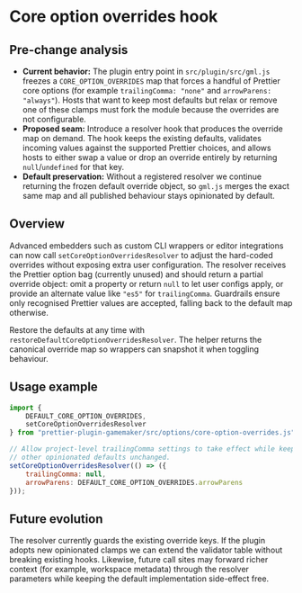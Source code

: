 # Core option overrides hook

## Pre-change analysis
- **Current behavior:** The plugin entry point in `src/plugin/src/gml.js` freezes a `CORE_OPTION_OVERRIDES` map that forces a handful of Prettier core options (for example `trailingComma: "none"` and `arrowParens: "always"`). Hosts that want to keep most defaults but relax or remove one of these clamps must fork the module because the overrides are not configurable.
- **Proposed seam:** Introduce a resolver hook that produces the override map on demand. The hook keeps the existing defaults, validates incoming values against the supported Prettier choices, and allows hosts to either swap a value or drop an override entirely by returning `null`/`undefined` for that key.
- **Default preservation:** Without a registered resolver we continue returning the frozen default override object, so `gml.js` merges the exact same map and all published behaviour stays opinionated by default.

## Overview
Advanced embedders such as custom CLI wrappers or editor integrations can now call
`setCoreOptionOverridesResolver` to adjust the hard-coded overrides without exposing
extra user configuration. The resolver receives the Prettier option bag (currently unused)
and should return a partial override object: omit a property or return `null` to let user
configs apply, or provide an alternate value like `"es5"` for `trailingComma`. Guardrails
ensure only recognised Prettier values are accepted, falling back to the default map otherwise.

Restore the defaults at any time with `restoreDefaultCoreOptionOverridesResolver`. The helper
returns the canonical override map so wrappers can snapshot it when toggling behaviour.

## Usage example
```js
import {
    DEFAULT_CORE_OPTION_OVERRIDES,
    setCoreOptionOverridesResolver
} from "prettier-plugin-gamemaker/src/options/core-option-overrides.js";

// Allow project-level trailingComma settings to take effect while keeping
// other opinionated defaults unchanged.
setCoreOptionOverridesResolver(() => ({
    trailingComma: null,
    arrowParens: DEFAULT_CORE_OPTION_OVERRIDES.arrowParens
}));
```

## Future evolution
The resolver currently guards the existing override keys. If the plugin adopts new
opinionated clamps we can extend the validator table without breaking existing hooks.
Likewise, future call sites may forward richer context (for example, workspace metadata)
through the resolver parameters while keeping the default implementation side-effect free.
